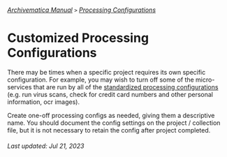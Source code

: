###### [Archivematica Manual](../README.md) `>` [Processing Configurations](overview.md)

# Customized Processing Configurations
There may be times when a specific project requires its own specific configuration. For example, you may wish to turn off some of the micro-services that are run by all of the [standardized processing configurations](standardized-configs.md) (e.g. run virus scans, check for credit card numbers and other personal information, ocr images).

Create one-off processing configs as needed, giving them a descriptive name. You should document the config settings on the project / collection file, but it is not necessary to retain the config after project completed.

###### Last updated: Jul 21, 2023

